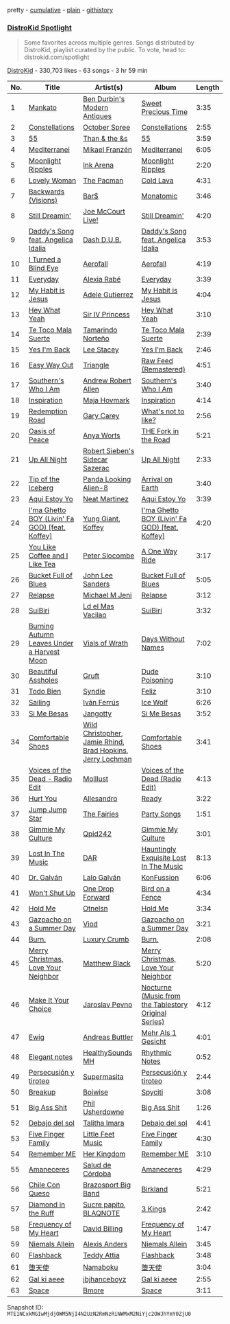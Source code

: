 pretty - [cumulative](/playlists/cumulative/5uUVyS9PTP8pXBi5nuwLZP.md) - [plain](/playlists/plain/5uUVyS9PTP8pXBi5nuwLZP) - [githistory](https://github.githistory.xyz/mackorone/spotify-playlist-archive/blob/main/playlists/plain/5uUVyS9PTP8pXBi5nuwLZP)

### [DistroKid Spotlight](https://open.spotify.com/playlist/5uUVyS9PTP8pXBi5nuwLZP)

> Some favorites across multiple genres\. Songs distributed by DistroKid, playlist curated by the public\. To vote, head to: distrokid.com/spotlight

[DistroKid](https://open.spotify.com/user/bxv6myddmviz546hlcxia9t5g) - 330,703 likes - 63 songs - 3 hr 59 min

| No. | Title | Artist(s) | Album | Length |
|---|---|---|---|---|
| 1 | [Mankato](https://open.spotify.com/track/6SCg14D8NdrPkBL1wHa6FZ) | [Ben Durbin's Modern Antiques](https://open.spotify.com/artist/3YcTum2q0JhIv16gQdVVse) | [Sweet Precious Time](https://open.spotify.com/album/7JToVT6N6BvKYNT05RFEaF) | 3:35 |
| 2 | [Constellations](https://open.spotify.com/track/2r7XnuMWhiYfLVFXOlRr4w) | [October Spree](https://open.spotify.com/artist/6rvU3KE3BVv0sYLxPIFsZW) | [Constellations](https://open.spotify.com/album/5XlbkKOZC21NhXuMVJZYH1) | 2:55 |
| 3 | [55](https://open.spotify.com/track/1rVI2H4fSNAdd5GT1of944) | [Than & the &s](https://open.spotify.com/artist/66nkf5pwrZSbTC9CGBi85L) | [55](https://open.spotify.com/album/1xXCWS1wDGDhCjGv1Y4hla) | 3:59 |
| 4 | [Mediterranei](https://open.spotify.com/track/7F1fcWhJ4caXg88cUJUc9w) | [Mikael Franzén](https://open.spotify.com/artist/52ZrQXo50Hd69Qx1lLBREJ) | [Mediterranei](https://open.spotify.com/album/2gRl3A762DXQA3357WMfse) | 6:05 |
| 5 | [Moonlight Ripples](https://open.spotify.com/track/2jZamf9ZQZwt2qnnmyZcVE) | [Ink Arena](https://open.spotify.com/artist/2TqOILlj8fcnHretTzENwQ) | [Moonlight Ripples](https://open.spotify.com/album/3F9F9n4Yf4KWcnGDyioOaA) | 2:20 |
| 6 | [Lovely Woman](https://open.spotify.com/track/4xfxKTTtxmsgcEfZJGSF6k) | [The Pacman](https://open.spotify.com/artist/4zOro8gRVSOHYsAp0kZQId) | [Cold Lava](https://open.spotify.com/album/6vGZmc3GTgWnrokj56mw4q) | 4:31 |
| 7 | [Backwards \(Visions\)](https://open.spotify.com/track/3l8grkUIBHJ6VhxkukVdg7) | [Bar$](https://open.spotify.com/artist/3JcrKP3rr9FHGJfyBZ8Jmu) | [Monatomic](https://open.spotify.com/album/2fB7dnbusd7kL18SRjofbc) | 3:46 |
| 8 | [Still Dreamin'](https://open.spotify.com/track/0eYTv7fycoPnPAz0tzfhO8) | [Joe McCourt Live!](https://open.spotify.com/artist/6hOrTGdpII25w9mUDO5tf8) | [Still Dreamin'](https://open.spotify.com/album/1KCWNv8x7qqXFqEfYcECfx) | 4:20 |
| 9 | [Daddy's Song feat\. Angelica Idalia](https://open.spotify.com/track/03Yit4l0bZgwgejTQIjeIR) | [Dash D.U.B.](https://open.spotify.com/artist/3IjymlI7EtFdNh6wsG9fyh) | [Daddy's Song feat\. Angelica Idalia](https://open.spotify.com/album/3MIMgYHky5eHVi5c0N3pC8) | 3:53 |
| 10 | [I Turned a Blind Eye](https://open.spotify.com/track/1TMDw6xXwRsuuRyIzAEYkT) | [Aerofall](https://open.spotify.com/artist/4OqPiGETw0NuvV1ifalM27) | [Aerofall](https://open.spotify.com/album/0WZFnNsIbbUfuq2hyvZRiT) | 4:19 |
| 11 | [Everyday](https://open.spotify.com/track/42ntamRWVAKROsIBL8KRTp) | [Alexia Rabé](https://open.spotify.com/artist/4FtZ2cODcwNedqAPi3kXO8) | [Everyday](https://open.spotify.com/album/3BOFkzRPABsi2ZViBNASbT) | 3:39 |
| 12 | [My Habit is Jesus](https://open.spotify.com/track/4YMSXueQuODdzNmnWwW9et) | [Adele Gutierrez](https://open.spotify.com/artist/0pUggDyloC0BNZvB8FupXp) | [My Habit is Jesus](https://open.spotify.com/album/6FyPVVownmgyXfvNIldGrn) | 4:04 |
| 13 | [Hey What Yeah](https://open.spotify.com/track/4Y2HYzovnc1NkrAGgCgp5V) | [Sir IV Princess](https://open.spotify.com/artist/7pqSJA1cLsSBxJym0NZfXb) | [Hey What Yeah](https://open.spotify.com/album/7dTEaOKzDW1XnZXVaXHwOO) | 3:10 |
| 14 | [Te Toco Mala Suerte](https://open.spotify.com/track/7sqNIkfIvCmagaPK7hN0Ae) | [Tamarindo Norteño](https://open.spotify.com/artist/08iGmnBkoG9wJxPUtoGX8n) | [Te Toco Mala Suerte](https://open.spotify.com/album/6N4kxXzR3yIgUaQSLhU8KP) | 2:39 |
| 15 | [Yes I'm Back](https://open.spotify.com/track/5zQ5X3yqUnWG2R87plAOPc) | [Lee Stacey](https://open.spotify.com/artist/3bxKv8e03tB5r4MRnUqqUq) | [Yes I'm Back](https://open.spotify.com/album/4M66mcBylPM6qHkzXuRSNN) | 2:46 |
| 16 | [Easy Way Out](https://open.spotify.com/track/5N9luLawcUhXGIakzv3qEF) | [Triangle](https://open.spotify.com/artist/30ZSkqeB5QVYy9jQ6Yf3vI) | [Raw Feed \(Remastered\)](https://open.spotify.com/album/3F7j1REu5Z2bdXNtvWLWLw) | 4:51 |
| 17 | [Southern's Who I Am](https://open.spotify.com/track/1DBAktyzLx0iyPZdZCI30N) | [Andrew Robert Allen](https://open.spotify.com/artist/4fxgrN0QP2oCEUgu9rgrt5) | [Southern's Who I Am](https://open.spotify.com/album/66RRjRcH525KSKHKZ16pGB) | 3:40 |
| 18 | [Inspiration](https://open.spotify.com/track/0299cT2FqIjVnE1RIGNYhV) | [Maja Hovmark](https://open.spotify.com/artist/6CMbvjsD70wTfkrEKvT6Or) | [Inspiration](https://open.spotify.com/album/65VVeb6VAc4nW3XvNrvFDn) | 4:14 |
| 19 | [Redemption Road](https://open.spotify.com/track/4A1CDDIAaArM3xHpOKLlZz) | [Gary Carey](https://open.spotify.com/artist/2GDG7pmSdHSg5HzgJg6X2j) | [What's not to like?](https://open.spotify.com/album/0whvrI1rnVIzT17GsC2xAD) | 2:56 |
| 20 | [Oasis of Peace](https://open.spotify.com/track/0Fle7i4GXQxw2SFoMScUdl) | [Anya Worts](https://open.spotify.com/artist/4GgnJaSuJmZlPkhW7H77IJ) | [THE Fork in the Road](https://open.spotify.com/album/2Mq9qqwvyrGpPvc50BuxWb) | 5:21 |
| 21 | [Up All Night](https://open.spotify.com/track/1tdbj7FgirplpkaIQ86DyH) | [Robert Sieben's Sidecar Sazerac](https://open.spotify.com/artist/2Bu6hkeftVPpunqUlcmlfl) | [Up All Night](https://open.spotify.com/album/6SlRoyPl7CiaNWRs2MJ4dK) | 2:33 |
| 22 | [Tip of the Iceberg](https://open.spotify.com/track/5QVOOmm6LTePyQSjy6Evo0) | [Panda Looking Alien\-8](https://open.spotify.com/artist/01sFaUhAlF7odiU4QyKsb6) | [Arrival on Earth](https://open.spotify.com/album/0Y7zjZ2Zh204l4wqej3SEA) | 3:40 |
| 23 | [Aqui Estoy Yo](https://open.spotify.com/track/2GFkdnHU6qAdfxXZsmW1pH) | [Neat Martinez](https://open.spotify.com/artist/7oMaqGpUl9gGxhbVT9CDed) | [Aqui Estoy Yo](https://open.spotify.com/album/7no1gGjISqMmTmtbCs0dHJ) | 3:39 |
| 24 | [I'ma Ghetto BOY \(Livin' Fa GOD\) \[feat\. Koffey\]](https://open.spotify.com/track/3tFJKsuiphDOIwexSDA0Lf) | [Yung Giant](https://open.spotify.com/artist/7dufBMPn0WspirCM7dGYY8), [Koffey](https://open.spotify.com/artist/06mYxLJ5Yc6lzG6as2hd7Y) | [I'ma Ghetto BOY \(Livin' Fa GOD\) \[feat\. Koffey\]](https://open.spotify.com/album/7jbnlM4ndWH5QAiTle7UFn) | 4:20 |
| 25 | [You Like Coffee and I Like Tea](https://open.spotify.com/track/5uxmIFFCUvWM5BylPbiCZV) | [Peter Slocombe](https://open.spotify.com/artist/15Tpq411l1YkMfbgYLrCux) | [A One Way Ride](https://open.spotify.com/album/0KGZyzzKvpQ6TKiXDDC2Q1) | 3:17 |
| 26 | [Bucket Full of Blues](https://open.spotify.com/track/1ixJBw1vzYH1dI0kt4MciH) | [John Lee Sanders](https://open.spotify.com/artist/2A3djbTBCAsghTctBHYd4p) | [Bucket Full of Blues](https://open.spotify.com/album/1XG0roZkB4uIsyyzOa6GJs) | 5:05 |
| 27 | [Relapse](https://open.spotify.com/track/43dQt8jFwXNAEJ4Ok09QnF) | [Michael M Jeni](https://open.spotify.com/artist/6tmt31GsjGr3os0MxsNrVw) | [Relapse](https://open.spotify.com/album/1Q0qU0xhwAMO8hpbni6NzT) | 3:12 |
| 28 | [SuiBiri](https://open.spotify.com/track/20vZ2arNdoWekRjPqfmWLG) | [Ld el Mas Vacilao](https://open.spotify.com/artist/1ZhRQswJq5mDEqGWyvSpoJ) | [SuiBiri](https://open.spotify.com/album/6UQKitBH5GsyFooD2Vlj6x) | 3:32 |
| 29 | [Burning Autumn Leaves Under a Harvest Moon](https://open.spotify.com/track/4PPSnJXkdPunKlsZipGCsI) | [Vials of Wrath](https://open.spotify.com/artist/4IfJxb1F3WuRgT1HANG4kt) | [Days Without Names](https://open.spotify.com/album/7eSf0pWDYuNFHPQ58svN69) | 7:02 |
| 30 | [Beautiful Assholes](https://open.spotify.com/track/5asBCA0pQvdKihHdW4THYO) | [Gruft](https://open.spotify.com/artist/3lx9DkM31JcP0Y9UfJN8IY) | [Dude Poisoning](https://open.spotify.com/album/1FLwxLCpLo89dMyyrDSaXo) | 3:10 |
| 31 | [Todo Bien](https://open.spotify.com/track/2yOWYVsm25njZXPMAmCoIV) | [Syndie](https://open.spotify.com/artist/6XyZEbc0xyFDQS5OAtdnrV) | [Feliz](https://open.spotify.com/album/6Iit8Ea8meRM0YjGBNxEWK) | 3:10 |
| 32 | [Sailing](https://open.spotify.com/track/6BrPfRDcZHJn3RHm55nqyf) | [Iván Ferrús](https://open.spotify.com/artist/4DtXLPkKXCormBHlZzDm8c) | [Ice Wolf](https://open.spotify.com/album/3Bd0lzicLwcmVn9gYNGtU4) | 6:26 |
| 33 | [Si Me Besas](https://open.spotify.com/track/7eOjqjGqxz3OqCbeR1eMny) | [Jangotty](https://open.spotify.com/artist/4ssKjMOdbzYE6C4vu4rRM8) | [Si Me Besas](https://open.spotify.com/album/4o6WkAhLBAelmxragit7Bq) | 3:52 |
| 34 | [Comfortable Shoes](https://open.spotify.com/track/4ldeWWTjSTyF5ycjOfvcmo) | [Wild Christopher](https://open.spotify.com/artist/3E892tCTbnvzjJWY89bLaQ), [Jamie Rhind](https://open.spotify.com/artist/0NETLTNAibdwDP1WrufKv9), [Brad Hopkins](https://open.spotify.com/artist/4p04Xd2ccy2immAeUR9vLA), [Jerry Lochman](https://open.spotify.com/artist/68Q0nVFRUEUPEwsjNgIHZs) | [Comfortable Shoes](https://open.spotify.com/album/3sYCF2NR7VThhGUFeqpzUR) | 3:41 |
| 35 | [Voices of the Dead \- Radio Edit](https://open.spotify.com/track/23s0WhAH3PNpLRvvv7w8nk) | [Molllust](https://open.spotify.com/artist/1H0XMaNL4MkaXyRSmFkI4A) | [Voices of the Dead \(Radio Edit\)](https://open.spotify.com/album/7s3ZYiU8FZXBhF2LetrAcK) | 4:13 |
| 36 | [Hurt You](https://open.spotify.com/track/6NqQLbiFmCYf7FEZjee8GO) | [Allesandro](https://open.spotify.com/artist/5I9mDb58gNEB73l89HDEHL) | [Ready](https://open.spotify.com/album/5gsA5yVj1lUstOR77e4Lmj) | 3:22 |
| 37 | [Jump Jump Star](https://open.spotify.com/track/53U51XZC5OMwvnQ1XNDGl0) | [The Fairies](https://open.spotify.com/artist/1Y2p94emGouJO3pOjcEcLI) | [Party Songs](https://open.spotify.com/album/4WHoVk4lXjsmMnsMXSk6vB) | 1:51 |
| 38 | [Gimmie My Culture](https://open.spotify.com/track/0FuhKfvX53YU8IP7r5RZcM) | [Qpid242](https://open.spotify.com/artist/3g7WC1TrRhdp6N83EiOJn1) | [Gimmie My Culture](https://open.spotify.com/album/4y0B7XcGDnLfCbFyq8Of2p) | 3:01 |
| 39 | [Lost In The Music](https://open.spotify.com/track/0ea26EjuMJLe8K20HknGgu) | [DAR](https://open.spotify.com/artist/2V2OtNTJixkjkJjBPKxRvf) | [Hauntingly Exquisite Lost In The Music](https://open.spotify.com/album/7L9MZwOQVyWiHld51y8FBA) | 8:13 |
| 40 | [Dr\. Galván](https://open.spotify.com/track/60asBicEpcwpSfDvU2aR9o) | [Lalo Galván](https://open.spotify.com/artist/1Kt8hm3gbr57ixVzYXpzdc) | [KonFussion](https://open.spotify.com/album/0gnwRiISWgdgtwVASejiHu) | 6:06 |
| 41 | [Won't Shut Up](https://open.spotify.com/track/6j7qbw10TuLGwaV7NgcNn8) | [One Drop Forward](https://open.spotify.com/artist/0qT1z8xYyyvP0H4kowDrsT) | [Bird on a Fence](https://open.spotify.com/album/5U6MNs4b1VA4s1UfW6Q8AF) | 4:34 |
| 42 | [Hold Me](https://open.spotify.com/track/7cgzn5OjK1SlI0y61iNUcy) | [Otnelsn](https://open.spotify.com/artist/2mcZ7PLZqHfD5z47rs66uS) | [Hold Me](https://open.spotify.com/album/6WimPf9PHxEksgpZTU2GkF) | 3:34 |
| 43 | [Gazpacho on a Summer Day](https://open.spotify.com/track/0Hjx3c50idp6IV4bORPvOH) | [Viod](https://open.spotify.com/artist/57q7OBiuFEhTuodnw3awPh) | [Gazpacho on a Summer Day](https://open.spotify.com/album/1fEg4OnLzHCkanEuy5Q0Qg) | 3:21 |
| 44 | [Burn.](https://open.spotify.com/track/5mkrs6WGR1XYItEsy2HS13) | [Luxury Crumb](https://open.spotify.com/artist/7f8NanaW42xUvwUcX68Cl5) | [Burn.](https://open.spotify.com/album/1UvBM4VS7rHbrFcpKtOtjy) | 2:08 |
| 45 | [Merry Christmas, Love Your Neighbor](https://open.spotify.com/track/66DSXYhXuqoAamTF0mF9zd) | [Matthew Black](https://open.spotify.com/artist/5oqlBL6UgYXSZJd0WTKJkG) | [Merry Christmas, Love Your Neighbor](https://open.spotify.com/album/5ObJXCnrNfEnyPJfuSGOpl) | 5:20 |
| 46 | [Make It Your Choice](https://open.spotify.com/track/16QixOtX6XLrKAy1c5Pezi) | [Jaroslav Pevno](https://open.spotify.com/artist/1zxW8NrD1JsMs3lYJLqWNA) | [Nocturne \(Music from the Tablestory Original Series\)](https://open.spotify.com/album/6MmVVRcfObGxhuxIPMSIJQ) | 4:12 |
| 47 | [Ewig](https://open.spotify.com/track/5Eyklux1MDHpdeKjAQc0A7) | [Andreas Buttler](https://open.spotify.com/artist/2goDlOSq40ooMARezTq5it) | [Mehr Als 1 Gesicht](https://open.spotify.com/album/2OM2jmfg6eY0GRSnJdoLLB) | 4:01 |
| 48 | [Elegant notes](https://open.spotify.com/track/3N5PMG0RZulyyniWLnGnhZ) | [HealthySounds MH](https://open.spotify.com/artist/4P8uOtXLNcyVQ4qOEi3VqZ) | [Rhythmic Notes](https://open.spotify.com/album/2oMbxNZPeJGj80XdIwS1x6) | 0:52 |
| 49 | [Persecusión y tiroteo](https://open.spotify.com/track/01rZfgicEEVTCzNwXJQWAs) | [Supermasita](https://open.spotify.com/artist/7zCW65GE1YwPDTYk7POovN) | [Persecusión y tiroteo](https://open.spotify.com/album/3Tp3xk6LLbOgimjdtr583U) | 2:44 |
| 50 | [Breakup](https://open.spotify.com/track/0vaR6LIHIflqIkUXoU8oBo) | [Boiwise](https://open.spotify.com/artist/0qhXVWThNh3jCZkkvRh1GW) | [Spyciti](https://open.spotify.com/album/5sVNy4iTkohq7Bs5khoaXX) | 3:08 |
| 51 | [Big Ass Shit](https://open.spotify.com/track/7F2N8cSTGlBVnW6AAylQrA) | [Phil Usherdowne](https://open.spotify.com/artist/2H9MF2G8JT7BPooB090P9K) | [Big Ass Shit](https://open.spotify.com/album/6UoQ35w7sbzxr7IWjK1DIy) | 1:26 |
| 52 | [Debajo del sol](https://open.spotify.com/track/5UExNUW8Ry7IDMaSIvZ2HD) | [Talitha Imara](https://open.spotify.com/artist/0dWeG4myDcpxPwfw994dvi) | [Debajo del sol](https://open.spotify.com/album/208WEuhGLoHRLOMO3LA4IZ) | 4:41 |
| 53 | [Five Finger Family](https://open.spotify.com/track/2BjJUt18labuwqxNzgxZPI) | [Little Feet Music](https://open.spotify.com/artist/7HDv1OKuA3SSEJ0gybb3Y5) | [Five Finger Family](https://open.spotify.com/album/6AVwgSeKad6SKAMaZNA5iW) | 4:30 |
| 54 | [Remember ME](https://open.spotify.com/track/1WccfQyWFJcmK9mRbJBc2j) | [Her Kingdom](https://open.spotify.com/artist/0LY9UrI5MyEbjSb5fEAoOk) | [Remember ME](https://open.spotify.com/album/57Lp4qGzWIFnZhJcIZdyCK) | 3:10 |
| 55 | [Amaneceres](https://open.spotify.com/track/5aYZRy7PeCruHo3G1hcN5f) | [Salud de Córdoba](https://open.spotify.com/artist/3ipjDiLigLxpz8ZAf8ohKo) | [Amaneceres](https://open.spotify.com/album/7Lc0SpozuTC7A2vvw41qsl) | 4:29 |
| 56 | [Chile Con Queso](https://open.spotify.com/track/3HnYPxCrnnUTD40ODpgZRu) | [Brazosport Big Band](https://open.spotify.com/artist/6cWc71YaXCiQbDi9llaNAS) | [Birkland](https://open.spotify.com/album/0ghQBSyRhCkkY4VQLc5zS1) | 5:21 |
| 57 | [Diamond in the Ruff](https://open.spotify.com/track/4xojIuTJe3V130dQf3tf7s) | [Sucre papito](https://open.spotify.com/artist/7tShVgvppHhnPe4ubsJi6f), [BLAQNOTE](https://open.spotify.com/artist/4dwDxz9Hq6Wxo1MOfv9hiB) | [3 Kings](https://open.spotify.com/album/1jz3MywLJFBRBe025qf5kJ) | 2:42 |
| 58 | [Frequency of My Heart](https://open.spotify.com/track/5u89jU5Wtb25e8LHR8Gt6l) | [David Billing](https://open.spotify.com/artist/7pXNEKeK8b9Jq88seRmuUk) | [Frequency of My Heart](https://open.spotify.com/album/56XuphKQu8ZRpS7c3SbTm6) | 1:47 |
| 59 | [Niemals Allein](https://open.spotify.com/track/4UBDGFyzs58RXTe0ixWGu8) | [Alexis Anders](https://open.spotify.com/artist/6KgfBg7LhejvqSKvzYOqlw) | [Niemals Allein](https://open.spotify.com/album/4XQQRkPaO9bV5eZQRNHxtC) | 3:45 |
| 60 | [Flashback](https://open.spotify.com/track/5l3d29XjQbIe7Id1aax2Zl) | [Teddy Attia](https://open.spotify.com/artist/3WZXimPH0admT8F79AOwo8) | [Flashback](https://open.spotify.com/album/1ix45lPBoQ78iJFidD1vun) | 3:48 |
| 61 | [堕天使](https://open.spotify.com/track/4Oxtw7b9XytF8M3BTXCqaS) | [Namaboku](https://open.spotify.com/artist/6EiTorLwzY6VzBlQtL80YE) | [堕天使](https://open.spotify.com/album/0g8eU6wSEgXoBQaDBuKo4U) | 3:04 |
| 62 | [Gal ki aeee](https://open.spotify.com/track/2yaRDq0eNcNCyzi8RZaQrM) | [jbjhanceboyz](https://open.spotify.com/artist/0U2tKu2z4Abs0B626f4T5Z) | [Gal ki aeee](https://open.spotify.com/album/5TUmeKpt1NP5gjsNCRDzLc) | 2:55 |
| 63 | [Space](https://open.spotify.com/track/6n7g2OJNqaNNEenGLEzvie) | [Bmore](https://open.spotify.com/artist/6UhkvNnvh88u8Mv8byt4CU) | [Space](https://open.spotify.com/album/43fOAACnOI5ICiZc2eCUPi) | 3:11 |

Snapshot ID: `MTE1NCxkMGIwMjdjOWM5NjI4N2UzN2RmNzRiNWMxM2NiYjc2OWJhYmY0ZjU0`
